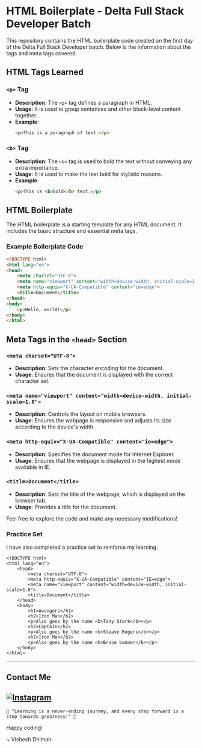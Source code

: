 # HTML Boilerplate - Delta Full Stack Developer Batch

This repository contains the HTML boilerplate code created on the first day of the Delta Full Stack Developer batch. Below is the information about the tags and meta tags covered.

## HTML Tags Learned

### `<p>` Tag
- **Description**: The `<p>` tag defines a paragraph in HTML.
- **Usage**: It is used to group sentences and other block-level content together.
- **Example**:
  ```html
  <p>This is a paragraph of text.</p>
  ```

### `<b>` Tag
- **Description**: The `<b>` tag is used to bold the text without conveying any extra importance.
- **Usage**: It is used to make the text bold for stylistic reasons.
- **Example**:
  ```html
  <p>This is <b>bold</b> text.</p>
  ```

## HTML Boilerplate

The HTML boilerplate is a starting template for any HTML document. It includes the basic structure and essential meta tags.

### Example Boilerplate Code
```html
<!DOCTYPE html>
<html lang="en">
<head>
    <meta charset="UTF-8">
    <meta name="viewport" content="width=device-width, initial-scale=1.0">
    <meta http-equiv="X-UA-Compatible" content="ie=edge">
    <title>Document</title>
</head>
<body>
    <p>Hello, world!</p>
</body>
</html>
```

## Meta Tags in the `<head>` Section

### `<meta charset="UTF-8">`
- **Description**: Sets the character encoding for the document.
- **Usage**: Ensures that the document is displayed with the correct character set.

### `<meta name="viewport" content="width=device-width, initial-scale=1.0">`
- **Description**: Controls the layout on mobile browsers.
- **Usage**: Ensures the webpage is responsive and adjusts its size according to the device's width.

### `<meta http-equiv="X-UA-Compatible" content="ie=edge">`
- **Description**: Specifies the document mode for Internet Explorer.
- **Usage**: Ensures that the webpage is displayed in the highest mode available in IE.

### `<title>Document</title>`
- **Description**: Sets the title of the webpage, which is displayed on the browser tab.
- **Usage**: Provides a title for the document.

Feel free to explore the code and make any necessary modifications!

### Practice Set
 I have also completed a practice set to reinforce my learning.

```Practice Set Code
<!DOCTYPE html>
<html lang="en">
    <head>
        <meta charset="UTF-8">
        <meta http-equiv="X-UA-Compatible" content="IE=edge">
        <meta name="viewport" content="width=device-width, initial-scale=1.0">
        <title>Document</title>
    </head>
    <body>
        <h1>Avengers</h1>
        <h2>Iron Man</h2>
        <p>Also goes by the name <b>Tony Stark</b></p>
        <h2>Captain</h2>
        <p>Also goes by the name <b>Steave Rogers</b></p>
        <h2>Iron Man</h2>
        <p>Also goes by the name <b>Bruce banner</b></p>
    </body>
</html>
```
---
## Contact Me

[![Instagram](https://img.shields.io/badge/Instagram-%23E4405F.svg?style=for-the-badge&logo=Instagram&logoColor=white)](https://www.instagram.com/HackinGyan)
---

```Line
🌟 "Learning is a never-ending journey, and every step forward is a step towards greatness!" 🚀
```
Happy coding!

~ Vishesh Dhiman

